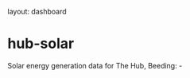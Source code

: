 layout: dashboard

# hub-solar

Solar energy generation data for The Hub, Beeding: -

<div id="today">
</div>

<div id="this_month">
</div>

<script>
// Use the Fetch API to load the JSON file for today's data
fetch('plant_data/today.json')
  .then(response => {
    // Check if the response is successful
    if (!response.ok) {
      throw new Error('Network response was not ok ' + response.statusText);
    }
    return response.json(); // Parse the JSON in the response
  })
  .then(data => {
    // Now 'data' contains the parsed JSON object
    const value = data.plantData.currentEnergy; // Replace 'key' with the actual key from your JSON file

    // Select the HTML element by ID and set its content
    document.getElementById('today').textContent = value + ' generated today;';
  })
  .catch(error => {
    // Handle any errors that occurred during the fetch
    console.error('Fetching and parsing data error', error);
  });

// Use the Fetch API to load the JSON file for this month's data
fetch('plant_data/this_month.json')
  .then(response => {
    // Check if the response is successful
    if (!response.ok) {
      throw new Error('Network response was not ok ' + response.statusText);
    }
    return response.json(); // Parse the JSON in the response
  })
  .then(data => {
    // Now 'data' contains the parsed JSON object
    const value = data.plantData.currentEnergy; // Replace 'key' with the actual key from your JSON file

    // Select the HTML element by ID and set its content
    document.getElementById('this_month').textContent = value + ' generated this month.';
  })
  .catch(error => {
    // Handle any errors that occurred during the fetch
    console.error('Fetching and parsing data error', error);
  });
</script>
